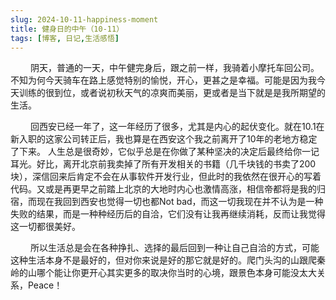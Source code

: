 ```yaml
---
slug: 2024-10-11-happiness-moment
title: 健身日的中午（10-11）
tags: [博客, 日记,生活感悟]
---
```


&emsp;&emsp; 阴天，普通的一天，中午健完身后，跟之前一样，我骑着小摩托车回公司。不知为何今天骑车在路上感觉特别的愉悦，开心，更甚之是幸福。可能是因为我今天训练的很到位，或者说初秋天气的凉爽而美丽，更或者是当下就是是我所期望的生活。

&emsp;&emsp; 回西安已经一年了，这一年经历了很多，尤其是内心的起伏变化。就在10.1在新入职的这家公司转正后，我也算是在西安这个我之前离开了10年的老地方稳定了下来。 人生总是很奇妙，它似乎总是在你做了某种坚决的决定后最终给你一记耳光。好比，离开北京前我卖掉了所有开发相关的书籍（几千块钱的书卖了200块），深信回来后肯定不会在从事软件开发行业，但此时的我依然在很开心的写着代码。又或是再更早之前踏上北京的大地时内心也激情高涨，相信帝都将是我的归宿，而现在我回到西安也觉得一切也都Not bad，而这一切我现在并不认为是一种失败的结果，而是一种种经历后的自洽，它们没有让我再继续消耗，反而让我觉得这一切都很美好。

&emsp;&emsp; 所以生活总是会在各种挣扎、选择的最后回到一种让自己自洽的方式，可能这种生活本身不是最好的，但对你来说是好的那它就是好的。爬门头沟的山跟爬秦岭的山哪个能让你更开心其实更多的取决你当时的心境，跟景色本身可能没太大关系，Peace！